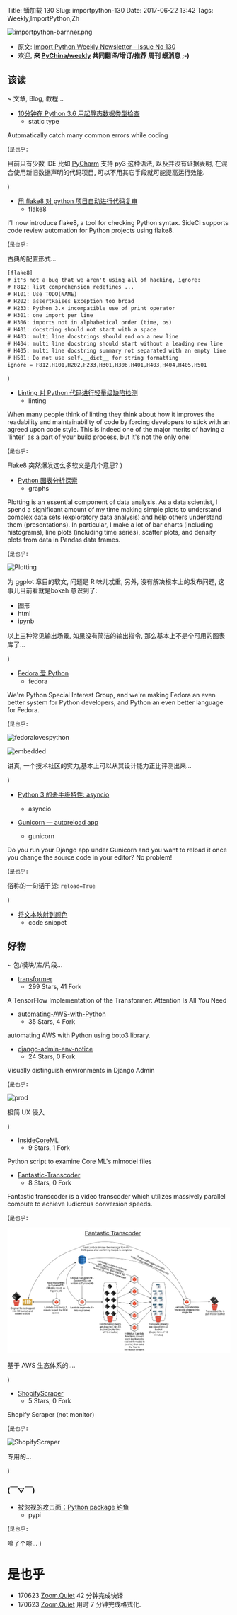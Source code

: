 Title: 蠎加载 130
Slug: importpython-130
Date: 2017-06-22 13:42
Tags: Weekly,ImportPython,Zh

![importpython-barnner.png](http://zoomq.qiniudn.com/ZQCollection/snap/importpython-barnner.png?imageView2/2/h/210)


- 原文: [Import Python Weekly Newsletter - Issue No 130](http://importpython.com/newsletter/no/130/)
- 欢迎, **来 [PyChina/weekly](https://github.com/PyChina/weekly) 共同翻译/增订/推荐 周刊 蠎消息 ;-)**

## 该读
~ 文章, Blog, 教程...

- [10分钟在 Python 3.6 用起静态数据类型检查](https://medium.com/@ageitgey/learn-how-to-use-static-type-checking-in-python-3-6-in-10-minutes-12c86d72677b)
    + static type

Automatically catch many common errors while coding

(`是也乎:`

目前只有少数 IDE 比如 [PyCharm](https://www.jetbrains.com/pycharm/) 支持 py3 这种语法,
以及并没有证据表明, 在混合使用新旧数据声明的代码项目,
可以不用其它手段就可能提高运行效能.

)

- [用 flake8 对 python 项目自动进行代码复审](https://blog.sideci.com/automatically-review-code-for-python-projects-using-flake8-6fcb056a001a)
    + flake8

I’ll now introduce flake8, a tool for checking Python syntax. SideCI supports code review automation for Python projects using flake8.

(`是也乎:`

古典的配置形式...

    [flake8]
    # it's not a bug that we aren't using all of hacking, ignore:
    # F812: list comprehension redefines ...
    # H101: Use TODO(NAME)
    # H202: assertRaises Exception too broad
    # H233: Python 3.x incompatible use of print operator
    # H301: one import per line
    # H306: imports not in alphabetical order (time, os)
    # H401: docstring should not start with a space
    # H403: multi line docstrings should end on a new line
    # H404: multi line docstring should start without a leading new line
    # H405: multi line docstring summary not separated with an empty line
    # H501: Do not use self.__dict__ for string formatting
    ignore = F812,H101,H202,H233,H301,H306,H401,H403,H404,H405,H501

)


- [Linting 对 Python 代码进行轻量级缺陷检测](https://dev.to/sethmichaellarson/linting-as-lightweight-defect-detection-for-python)
    + linting

When many people think of linting they think about how it improves the readability and maintainability of code by forcing developers to stick with an agreed upon code style. This is indeed one of the major merits of having a 'linter' as a part of your build process, but it's not the only one!


(`是也乎:`

Flake8 突然爆发这么多软文是几个意思?
)

- [Python 图表分析探索](http://pythonplot.com/)
    + graphs

Plotting is an essential component of data analysis. As a data scientist, I spend a significant amount of my time making simple plots to understand complex data sets (exploratory data analysis) and help others understand them (presentations). In particular, I make a lot of bar charts (including histograms), line plots (including time series), scatter plots, and density plots from data in Pandas data frames.

(`是也乎:`

![Plotting](http://pythonplot.com.s3-website-us-east-1.amazonaws.com/img/banner.png)


为 ggplot 章目的软文, 问题是 R 味儿忒重,
另外, 没有解决根本上的发布问题, 这事儿目前看就是bokeh 意识到了:

- 图形
- html
- ipynb

以上三种常见输出场景, 如果没有简洁的输出指令, 那么基本上不是个可用的图表库了...

)


- [Fedora 爱 Python](https://fedoralovespython.org/)
    + fedora

We're Python Special Interest Group, and we're making Fedora an even better system for Python developers, and Python an even better language for Fedora.

(`是也乎:`

![fedoralovespython](https://fedoralovespython.org/static/img/fedoralovespython.svg)

![embedded](https://fedoralovespython.org/static/img/embedded.svg)

讲真, 一个技术社区的实力,基本上可以从其设计能力正比评测出来...

)


- [Python 3 的杀手级特性: asyncio](https://medium.com/@PaxosGlobal/python-3s-killer-feature-asyncio-28b147e99fb4)
    + asyncio

- [Gunicorn — autoreload app](https://medium.com/@n1_/gunicorn-autoreload-app-5a38a343665a)
    + gunicorn

Do you run your Django app under Gunicorn and you want to reload it once you change the source code in your editor? No problem!

(`是也乎:`

俗称的一句话干货: `reload=True`

)


- [将文本映射到颜色](https://medium.com/apollo-data-solutions-blog/mapping-words-to-colors-cfa23a65d8c4)
    + code snippet



## 好物
~ 包/模块/库/片段...

- [transformer](https://github.com/Kyubyong/transformer)
    - 299 Stars, 41 Fork

A TensorFlow Implementation of the Transformer: Attention Is All You Need

- [automating-AWS-with-Python](https://github.com/tejas-kr/automating-AWS-with-Python)
    - 35 Stars, 4 Fork

automating AWS with Python using boto3 library.

- [django-admin-env-notice](https://github.com/dizballanze/django-admin-env-notice)
    - 24 Stars, 0 Fork

Visually distinguish environments in Django Admin

(`是也乎:`

![prod](https://github.com/dizballanze/django-admin-env-notice/raw/master/screenshots/prod.png)

极简 UX 侵入

)

- [InsideCoreML](https://github.com/hollance/InsideCoreML)
    - 9 Stars, 1 Fork

Python script to examine Core ML's mlmodel files

- [Fantastic-Transcoder](https://github.com/ClearSlide/Fantastic-Transcoder)
    - 8 Stars, 0 Fork

Fantastic transcoder is a video transcoder which utilizes massively parallel compute to achieve ludicrous conversion speeds.

(`是也乎:`

![FantasticTranscoder](https://github.com/ClearSlide/Fantastic-Transcoder/raw/master/FantasticTranscoder-v4.jpg)

基于 AWS 生态体系的....

)

- [ShopifyScraper](https://github.com/threebarber/ShopifyScraper)
    - 5 Stars, 0 Fork

Shopify Scraper (not monitor) 

(`是也乎:`

![ShopifyScraper](https://camo.githubusercontent.com/048d9e2862ed2f9579764302a5c161138837ee44/68747470733a2f2f7332312e706f7374696d672e6f72672f37327773767233636e2f7363726170657277696e646f772e706e67)

专用的...

)

### (￣▽￣)

- [被忽视的攻击面：Python package 钓鱼](http://paper.seebug.org/326/)
    + pypi

(`是也乎:`

嚓了个嚓...
)


# 是也乎

- 170623 [Zoom.Quiet](http://zoomquiet.io) 42 分钟完成快译
- 170623 [Zoom.Quiet](http://zoomquiet.io) 用时 7 分钟完成格式化.


